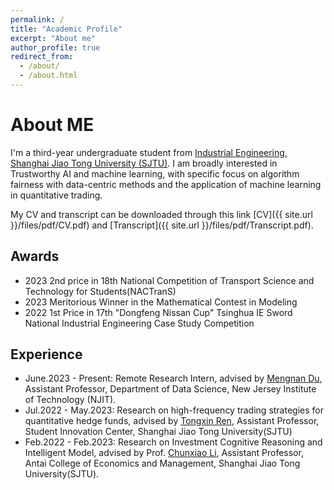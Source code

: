 ```yaml
---
permalink: /
title: "Academic Profile"
excerpt: "About me"
author_profile: true
redirect_from: 
  - /about/
  - /about.html
---
```


# **About ME**

I'm a third-year undergraduate student from [Industrial Engineering](https://ieem.sjtu.edu.cn/), [Shanghai Jiao Tong University (SJTU)](https://me.sjtu.edu.cn/). 
I am broadly interested in Trustworthy AI and machine learning, with specific focus on algorithm fairness with data-centric methods and the application of machine learning in quantitative trading.

My CV and transcript can be downloaded through this link [CV]({{ site.url }}/files/pdf/CV.pdf) and [Transcript]({{ site.url }}/files/pdf/Transcript.pdf).

## **Awards**
- 2023 2nd price in 18th National Competition of Transport Science and Technology for Students(NACTranS)
- 2023 Meritorious Winner in the Mathematical Contest in Modeling
- 2022 1st Price in 17th "Dongfeng Nissan Cup" Tsinghua IE Sword National Industrial Engineering Case Study Competition

## **Experience**
- June.2023 - Present: Remote Research Intern, advised by [Mengnan Du](https://mengnandu.com/), Assistant Professor, Department of Data Science, New Jersey Institute of Technology (NJIT).
- Jul.2022 - May.2023: Research on high-frequency trading strategies for quantitative hedge funds, advised by [Tongxin Ren](http://www.baiyulan.org.cn/leader/15/), Assistant Professor, Student Innovation Center, Shanghai Jiao Tong University(SJTU)
- Feb.2022 - Feb.2023: Research on Investment Cognitive Reasoning and Intelligent Model, advised by Prof. [Chunxiao Li](https://itf.sjtu.edu.cn/show-213-9.html), Assistant Professor, Antai College of Economics and Management, Shanghai Jiao Tong University(SJTU).
